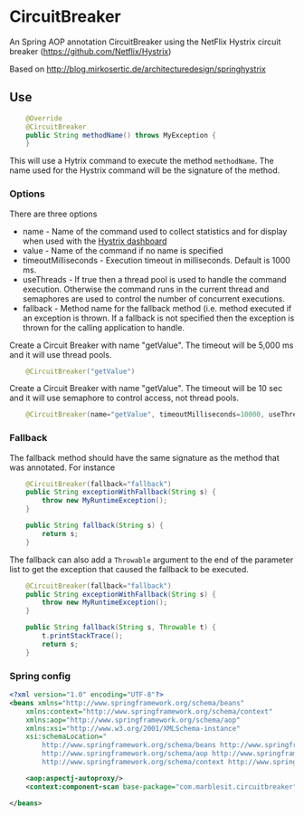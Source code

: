 # CircuitBreaker
An Spring AOP annotation CircuitBreaker using the NetFlix Hystrix circuit breaker (https://github.com/Netflix/Hystrix)

Based on http://blog.mirkosertic.de/architecturedesign/springhystrix

## Use

```java
	@Override
	@CircuitBreaker
	public String methodName() throws MyException {
	}
```

This will use a Hytrix command to execute the method `methodName`.  The name used for the Hystrix command will be the signature of the method.

### Options

There are three options
* name - Name of the command used to collect statistics and for display when used with 
the [Hystrix dashboard](https://github.com/Netflix/Hystrix/tree/master/hystrix-dashboard)
* value - Name of the command if no name is specified
* timeoutMilliseconds - Execution timeout in milliseconds.  Default is 1000 ms. 
* useThreads - If true then a thread pool is used to handle the command execution.  Otherwise 
the command runs in the current thread and semaphores are used to control the number of concurrent executions.
* fallback - Method name for the fallback method (i.e. method executed if an exception is thrown. If a 
fallback is not specified then the exception is thrown for the calling application to handle.


Create a Circuit Breaker with name "getValue".  The timeout will be 5,000 ms and it will use thread pools.

```java
	@CircuitBreaker("getValue")
```

Create a Circuit Breaker with name "getValue".  The timeout will be 10 sec and it will use semaphore to control access, not thread pools.

```java
	@CircuitBreaker(name="getValue", timeoutMilliseconds=10000, useThreads=false)
```

### Fallback
The fallback method should have the same signature as the method that was annotated.  For instance

```java
	@CircuitBreaker(fallback="fallback")
	public String exceptionWithFallback(String s) {
		throw new MyRuntimeException();
	}

	public String fallback(String s) {
		return s;
	}
```

The fallback can also add a ```Throwable``` argument to the end of the parameter list to
get the exception that caused the fallback to be executed.

```java
	@CircuitBreaker(fallback="fallback")
	public String exceptionWithFallback(String s) {
		throw new MyRuntimeException();
	}

	public String fallback(String s, Throwable t) {
		t.printStackTrace();
		return s;
	}
```

### Spring config

```xml
<?xml version="1.0" encoding="UTF-8"?>
<beans xmlns="http://www.springframework.org/schema/beans"
	xmlns:context="http://www.springframework.org/schema/context"
	xmlns:aop="http://www.springframework.org/schema/aop"
	xmlns:xsi="http://www.w3.org/2001/XMLSchema-instance"
	xsi:schemaLocation="
		http://www.springframework.org/schema/beans http://www.springframework.org/schema/beans/spring-beans.xsd
		http://www.springframework.org/schema/aop http://www.springframework.org/schema/aop/spring-aop.xsd
		http://www.springframework.org/schema/context http://www.springframework.org/schema/context/spring-context.xsd">

	<aop:aspectj-autoproxy/>
	<context:component-scan base-package="com.marblesit.circuitbreaker"/>

</beans>
```